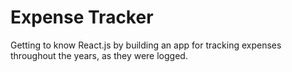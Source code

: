 # Expense Tracker

Getting to know React.js by building an app for tracking expenses throughout the years, as they were logged.